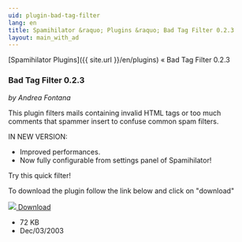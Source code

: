 ```yaml
---
uid: plugin-bad-tag-filter
lang: en
title: Spamihilator &raquo; Plugins &raquo; Bad Tag Filter 0.2.3
layout: main_with_ad
---
```


[Spamihilator Plugins]({{ site.url }}/en/plugins) &laquo; Bad Tag Filter 0.2.3

### Bad Tag Filter 0.2.3

_by Andrea Fontana_

This plugin filters mails containing invalid HTML tags or too much comments that spammer insert to confuse common spam filters.

IN NEW VERSION:

* Improved performances.
* Now fully configurable from settings panel of Spamihilator!

Try this quick filter!

To download the plugin follow the link below and click on "download"

<div class="downloadsection">
<a href="http://www.e-nuts.net/spamihilator.php" class="radius button left" id="download-button"><img src="{{site.url}}/images/download-arrow.png"> Download</a>
<ul id="download-notes">
<li>72 KB</li>
<li>Dec/03/2003</li>
</ul>
</div>


